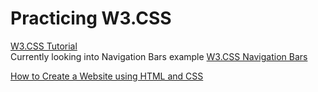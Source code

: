 # Practicing W3.CSS

[W3.CSS Tutorial][2]\
Currently looking into Navigation Bars example [W3.CSS Navigation Bars][3]

[How to Create a Website using HTML and CSS][1]

[1]: https://www.browserstack.com/guide/build-a-website-using-html-css
[2]: https://www.w3schools.com/w3css/default.asp
[3]: https://www.w3schools.com/w3css/w3css_navigation.asp
